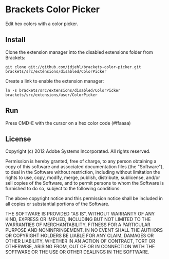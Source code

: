 # Brackets Color Picker

Edit hex colors with a color picker.

## Install

Clone the extension manager into the disabled extensions folder from Brackets:

    git clone git://github.com/jdiehl/brackets-color-picker.git brackets/src/extensions/disabled/ColorPicker

Create a link to enable the extension manager:

    ln -s brackets/src/extensions/disabled/ColorPicker brackets/src/extensions/user/ColorPicker

## Run

Press CMD-E with the cursor on a hex color code (#ffaaaa)

## License

Copyright (c) 2012 Adobe Systems Incorporated. All rights reserved.
 
Permission is hereby granted, free of charge, to any person obtaining a copy of this software and associated documentation files (the "Software"), to deal in the Software without restriction, including without limitation the rights to use, copy, modify, merge, publish, distribute, sublicense, and/or sell copies of the Software, and to permit persons to whom the Software is furnished to do so, subject to the following conditions:
 
The above copyright notice and this permission notice shall be included in all copies or substantial portions of the Software.
 
THE SOFTWARE IS PROVIDED "AS IS", WITHOUT WARRANTY OF ANY KIND, EXPRESS OR IMPLIED, INCLUDING BUT NOT LIMITED TO THE WARRANTIES OF MERCHANTABILITY, FITNESS FOR A PARTICULAR PURPOSE AND NONINFRINGEMENT. IN NO EVENT SHALL THE AUTHORS OR COPYRIGHT HOLDERS BE LIABLE FOR ANY CLAIM, DAMAGES OR OTHER LIABILITY, WHETHER IN AN ACTION OF CONTRACT, TORT OR OTHERWISE, ARISING FROM, OUT OF OR IN CONNECTION WITH THE SOFTWARE OR THE USE OR OTHER DEALINGS IN THE SOFTWARE.
